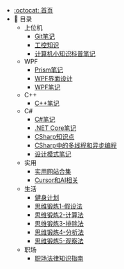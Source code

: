 - [:octocat: 首页](/README)
- :memo: 目录
   * 上位机
     * [Git笔记](/Study/上位机/Git学习笔记.md)
     * [工控知识](/Study/上位机/工控知识学习.md)
     * [计算机小知识科普笔记](/Study/上位机/计算机小知识科普笔记.md)
   * WPF
     * [Prism笔记](/Study/WPF/Prism学习笔记.md)
     * [WPF界面设计](/Study/WPF/WPF界面设计.md)
     * [WPF笔记](/Study/WPF/WPF学习笔记.md)
   * C++
     * [C++笔记](/Study/C++/C++学习笔记.md)
   * C#
     * [C#笔记](/Study/CSharp/CSharp学习笔记.md)
     * [.NET Core笔记](/Study/CSharp/NETCore学习笔记.md)
     * [CSharp知识点](/Study/CSharp/CSharp知识点.md)
     * [CSharp中的多线程和异步编程](/Study/CSharp/CSharp中的多线程和异步编程.md)
     * [设计模式笔记](/Study/CSharp/设计模式学习笔记.md)
   * 实用
     * [实用网站合集](/Study/实用/实用网站合集.md)
     * [Cursor和AI相关](/Study/实用/Cursor和AI相关.md)
   * 生活
     * [健身计划](/Study/生活/健身计划.md)
     * [思维锻炼1-假设法](/Study/生活/思维/第一章假设法.md)
     * [思维锻炼2-计算法](/Study/生活/思维/第二章计算法.md)
     * [思维锻炼3-排除法](/Study/生活/思维/第三章排除法.md)
     * [思维锻炼4-分析法](/Study/生活/思维/第四章分析法.md)
     * [思维锻炼5-观察法](/Study/生活/思维/第五章观察法.md)
   * 职场
     * [ 职场法律知识指南](/Study/职场/职场法律知识指南.md)

